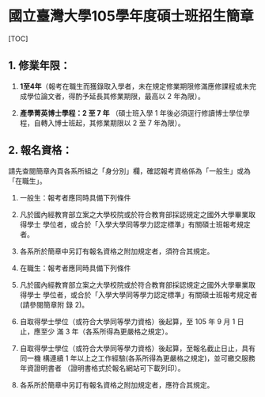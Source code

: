 
# 國立臺灣大學105學年度碩士班招生簡章 

 [TOC]

## 1. 修業年限：

1.  **1至4年**（報考在職生而獲錄取入學者，未在規定修業期限修滿應修課程或未完成學位論文者，得酌予延長其修業期限，最高以 2 年為限）。

2.  **產學菁英博士學程：2 至 7 年** （碩士班入學 1 年後必須逕行修讀博士學位學程，自轉入博士班起，其修業期限以 2 至 7 年為限）。

## 2. 報名資格：
請先查閱簡章內頁各系所組之「身分別」欄，確認報考資格係為「一般生」或為「在職生」。 

1.  一般生：報考者應同時具備下列條件

 1. 凡於國內經教育部立案之大學校院或於符合教育部採認規定之國外大學畢業取得學士
學位者，或合於「入學大學同等學力認定標準」有關碩士班報考規定者。

 2. 各系所於簡章中另訂有報名資格之附加規定者，須符合其規定。 

2.  在職生：報考者應同時具備下列條件 

 1. 凡於國內經教育部立案之大學校院或於符合教育部採認規定之國外大學畢業取得學士
學位者，或合於「入學大學同等學力認定標準」有關碩士班報考規定者(請參閱簡章附
錄 2)。

 2. 自取得學士學位（或符合大學同等學力資格）後起算，至 105 年 9 月 1 日止，應至少
滿 3 年（各系所得為更嚴格之規定）。

 3. 自取得學士學位（或符合大學同等學力資格）後起算，至報名截止日止，具有同一機
構連續 1 年以上之工作經驗(各系所得為更嚴格之規定)，並可繳交服務年資證明書者
（證明書格式於報名網站可下載列印）。

 4. 各系所於簡章中另訂有報名資格之附加規定者，應符合其規定。
